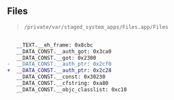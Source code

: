 ## Files

> `/private/var/staged_system_apps/Files.app/Files`

```diff

   __TEXT.__eh_frame: 0x8cbc
   __DATA_CONST.__auth_got: 0x3ca0
   __DATA_CONST.__got: 0x2300
-  __DATA_CONST.__auth_ptr: 0x2cf0
+  __DATA_CONST.__auth_ptr: 0x2c28
   __DATA_CONST.__const: 0x30230
   __DATA_CONST.__cfstring: 0xa80
   __DATA_CONST.__objc_classlist: 0xc10

```
